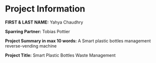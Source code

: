 # Project Information

**FIRST & LAST NAME:** Yahya Chaudhry

**Sparring Partner:** Tobias Pottier

**Project Summary in max 10 words:** A Smart plastic bottles management reverse-vending machine

**Project Title:** Smart Plastic Bottles Waste Management
